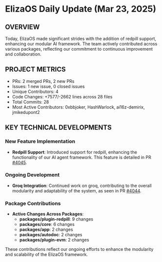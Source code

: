 # ElizaOS Daily Update (Mar 23, 2025)

## OVERVIEW

Today, ElizaOS made significant strides with the addition of redpill support, enhancing our modular AI framework. The team actively contributed across various packages, reflecting our commitment to continuous improvement and collaboration.

## PROJECT METRICS

- PRs: 2 merged PRs, 2 new PRs
- Issues: 1 new issue, 0 closed issues
- Unique Contributors: 4
- Code Changes: +7577/-2662 lines across 28 files
- Total Commits: 28
- Most Active Contributors: 0xbbjoker, HashWarlock, ai16z-demirix, jmikedupont2

## KEY TECHNICAL DEVELOPMENTS

### New Feature Implementation

- **Redpill Support**: Introduced support for redpill, enhancing the functionality of our AI agent framework. This feature is detailed in PR [#4045](https://github.com/elizaos/eliza/pull/4045).

### Ongoing Development

- **Groq Integration**: Continued work on groq, contributing to the overall modularity and adaptability of the system, as seen in PR [#4044](https://github.com/elizaos/eliza/pull/4044).

### Package Contributions

- **Active Changes Across Packages**:
  - **packages/plugin-redpill**: 9 changes
  - **packages/core**: 6 changes
  - **packages/app**: 2 changes
  - **packages/autodoc**: 2 changes
  - **packages/plugin-evm**: 2 changes

These contributions reflect our ongoing efforts to enhance the modularity and scalability of the ElizaOS framework.
